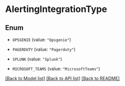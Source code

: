 # AlertingIntegrationType

## Enum


* `OPSGENIE` (value: `"Opsgenie"`)

* `PAGERDUTY` (value: `"Pagerduty"`)

* `SPLUNK` (value: `"Splunk"`)

* `MICROSOFT_TEAMS` (value: `"MicrosoftTeams"`)


[[Back to Model list]](../README.md#documentation-for-models) [[Back to API list]](../README.md#documentation-for-api-endpoints) [[Back to README]](../README.md)


